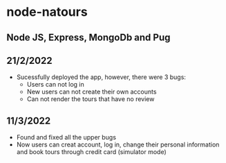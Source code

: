# node-natours

## Node JS, Express, MongoDb and Pug

## 21/2/2022
- Sucessfully deployed the app, however, there were 3 bugs: 
  * Users can not log in
  * New users can not create their own accounts
  * Can not render the tours that have no review

## 11/3/2022
- Found and fixed all the upper bugs
- Now users can creat account, log in, change their personal information and book tours through credit card (simulator mode)
 
